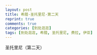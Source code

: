 ```yaml
---
layout: post
title: 希腊-圣托里尼-第二天
reprint: true
comments: true
categories: [到处逛逛]
tags: [到处逛逛, 希腊, 圣托里尼, 费拉, 伊亚]
---
```


圣托里尼（第二天）


<script>
    photos=[
        ["http://of74i8aex.bkt.clouddn.com/images/20170920/DSC07643.jpg", "", "75%"],
        ["http://of74i8aex.bkt.clouddn.com/images/20170920/DSC07649.jpg", "", "75%"],
        ["http://of74i8aex.bkt.clouddn.com/images/20170920/DSC07652.jpg", "", "75%"],
        ["http://of74i8aex.bkt.clouddn.com/images/20170920/DSC07656.jpg", "", "75%"],
        ["http://of74i8aex.bkt.clouddn.com/images/20170920/DSC07662.jpg", "", "75%"],
        ["http://of74i8aex.bkt.clouddn.com/images/20170920/DSC07663.jpg", "", "75%"],
        ["http://of74i8aex.bkt.clouddn.com/images/20170920/DSC07664.jpg", "", "75%"],
        ["http://of74i8aex.bkt.clouddn.com/images/20170920/DSC07665.jpg", "", "75%"],
        ["http://of74i8aex.bkt.clouddn.com/images/20170920/DSC07666.jpg", "", "75%"],
        ["http://of74i8aex.bkt.clouddn.com/images/20170920/DSC07668.jpg", "", "75%"],
        ["http://of74i8aex.bkt.clouddn.com/images/20170920/DSC07671.jpg", "", "75%"],
        ["http://of74i8aex.bkt.clouddn.com/images/20170920/DSC07673.jpg", "", "75%"],
        ["http://of74i8aex.bkt.clouddn.com/images/20170920/DSC07676.jpg", "", "75%"],
        ["http://of74i8aex.bkt.clouddn.com/images/20170920/DSC07677.jpg", "", "75%"],
        ["http://of74i8aex.bkt.clouddn.com/images/20170920/DSC07678.jpg", "", "75%"],
        ["http://of74i8aex.bkt.clouddn.com/images/20170920/DSC07679.jpg", "", "75%"],
        ["http://of74i8aex.bkt.clouddn.com/images/20170920/DSC07680.jpg", "", "75%"],
        ["http://of74i8aex.bkt.clouddn.com/images/20170920/DSC07684.jpg", "", "75%"],
        ["http://of74i8aex.bkt.clouddn.com/images/20170920/DSC07686.jpg", "", "75%"],
        ["http://of74i8aex.bkt.clouddn.com/images/20170920/DSC07691.jpg", "", "75%"],
        ["http://of74i8aex.bkt.clouddn.com/images/20170920/DSC07698.jpg", "", "75%"],
        ["http://of74i8aex.bkt.clouddn.com/images/20170920/DSC07703.jpg", "", "75%"],
        ["http://of74i8aex.bkt.clouddn.com/images/20170920/DSC07704.jpg", "", "75%"],
        ["http://of74i8aex.bkt.clouddn.com/images/20170920/DSC07707.jpg", "", "75%"],
        ["http://of74i8aex.bkt.clouddn.com/images/20170920/DSC07713.jpg", "", "75%"],
        ["http://of74i8aex.bkt.clouddn.com/images/20170920/DSC07720.jpg", "", "75%"],
        ["http://of74i8aex.bkt.clouddn.com/images/20170920/DSC07721.jpg", "", "75%"],
        ["http://of74i8aex.bkt.clouddn.com/images/20170920/DSC07726.jpg", "", "75%"],
        ["http://of74i8aex.bkt.clouddn.com/images/20170920/DSC07735.jpg", "", "75%"],
        ["http://of74i8aex.bkt.clouddn.com/images/20170920/DSC07749.jpg", "", "75%"],
        ["http://of74i8aex.bkt.clouddn.com/images/20170920/DSC07758.jpg", "", "75%"],
        ["http://of74i8aex.bkt.clouddn.com/images/20170920/DSC07759.jpg", "", "75%"],
        ["http://of74i8aex.bkt.clouddn.com/images/20170920/DSC07760.jpg", "", "75%"],
        ["http://of74i8aex.bkt.clouddn.com/images/20170920/20C07761.jpg", "", "75%"],
        ["http://of74i8aex.bkt.clouddn.com/images/20170920/DSC07764.jpg", "", "75%"],
        ["http://of74i8aex.bkt.clouddn.com/images/20170920/DSC07767.jpg", "", "75%"],
        ["http://of74i8aex.bkt.clouddn.com/images/20170920/DSC07772.jpg", "", "75%"],
        ["http://of74i8aex.bkt.clouddn.com/images/20170920/DSC07773.jpg", "", "75%"],
        ["http://of74i8aex.bkt.clouddn.com/images/20170920/DSC07774.jpg", "", "75%"],
        ["http://of74i8aex.bkt.clouddn.com/images/20170920/DSC07776.jpg", "", "75%"],
        ["http://of74i8aex.bkt.clouddn.com/images/20170920/DSC07777.jpg", "", "75%"],
        ["http://of74i8aex.bkt.clouddn.com/images/20170920/DSC07778.jpg", "", "75%"],
        ["http://of74i8aex.bkt.clouddn.com/images/20170920/DSC07783.jpg", "", "75%"],
        ["http://of74i8aex.bkt.clouddn.com/images/20170920/DSC07784.jpg", "", "75%"],
        ["http://of74i8aex.bkt.clouddn.com/images/20170920/DSC07788.jpg", "", "75%"],
        ["http://of74i8aex.bkt.clouddn.com/images/20170920/DSC07789.jpg", "", "75%"],
        ["http://of74i8aex.bkt.clouddn.com/images/20170920/DSC07791.jpg", "", "75%"],
        ["http://of74i8aex.bkt.clouddn.com/images/20170920/DSC07792.jpg", "", "75%"],
        ["http://of74i8aex.bkt.clouddn.com/images/20170920/DSC07797.jpg", "", "75%"],
        ["http://of74i8aex.bkt.clouddn.com/images/20170920/DSC07804.jpg", "", "75%"],
        ["http://of74i8aex.bkt.clouddn.com/images/20170920/DSC07805.jpg", "", "75%"],
        ["http://of74i8aex.bkt.clouddn.com/images/20170920/DSC07806.jpg", "", "75%"],
        ["http://of74i8aex.bkt.clouddn.com/images/20170920/DSC07808.jpg", "", "75%"],
        ["http://of74i8aex.bkt.clouddn.com/images/20170920/DSC07810.jpg", "", "75%"],
        ["http://of74i8aex.bkt.clouddn.com/images/20170920/DSC07821.jpg", "", "75%"],
        ["http://of74i8aex.bkt.clouddn.com/images/20170920/DSC07825.jpg", "", "75%"],
        ["http://of74i8aex.bkt.clouddn.com/images/20170920/DSC07828.jpg", "", "75%"],
        ["http://of74i8aex.bkt.clouddn.com/images/20170920/DSC07829.jpg", "", "75%"],
        ["http://of74i8aex.bkt.clouddn.com/images/20170920/DSC07831.jpg", "", "75%"],
        ["http://of74i8aex.bkt.clouddn.com/images/20170920/DSC07837.jpg", "", "75%"],
        ["http://of74i8aex.bkt.clouddn.com/images/20170920/DSC07846.jpg", "", "75%"],
        ["http://of74i8aex.bkt.clouddn.com/images/20170920/DSC07848.jpg", "", "75%"],
        ["http://of74i8aex.bkt.clouddn.com/images/20170920/DSC07853.jpg", "", "75%"],
        ["http://of74i8aex.bkt.clouddn.com/images/20170920/DSC07858.jpg", "", "75%"],
        ["http://of74i8aex.bkt.clouddn.com/images/20170920/DSC07861.jpg", "", "75%"],
        ["http://of74i8aex.bkt.clouddn.com/images/20170920/DSC07866.jpg", "", "75%"],
        ["http://of74i8aex.bkt.clouddn.com/images/20170920/DSC07867.jpg", "", "75%"],
        ["http://of74i8aex.bkt.clouddn.com/images/20170920/DSC07873.jpg", "", "75%"],
        ["http://of74i8aex.bkt.clouddn.com/images/20170920/DSC07879.jpg", "", "75%"],
        ["http://of74i8aex.bkt.clouddn.com/images/20170920/DSC07881.jpg", "", "75%"],
        ["http://of74i8aex.bkt.clouddn.com/images/20170920/DSC07889.jpg", "", "75%"],
        ["http://of74i8aex.bkt.clouddn.com/images/20170920/DSC07894.jpg", "", "75%"],
        ["http://of74i8aex.bkt.clouddn.com/images/20170920/DSC07898.jpg", "", "75%"],
        ["http://of74i8aex.bkt.clouddn.com/images/20170920/DSC07912.jpg", "", "75%"],
        ["http://of74i8aex.bkt.clouddn.com/images/20170920/DSC07926.jpg", "", "75%"],
        ["http://of74i8aex.bkt.clouddn.com/images/20170920/DSC07927.jpg", "", "75%"],
        ["http://of74i8aex.bkt.clouddn.com/images/20170920/DSC07932.jpg", "", "75%"],
        ["http://of74i8aex.bkt.clouddn.com/images/20170920/DSC07935.jpg", "", "75%"],
        ["http://of74i8aex.bkt.clouddn.com/images/20170920/DSC07936.jpg", "", "75%"],
        ["http://of74i8aex.bkt.clouddn.com/images/20170920/DSC07952.jpg", "", "75%"],
        ["http://of74i8aex.bkt.clouddn.com/images/20170920/DSC07962.jpg", "", "75%"],
        ["http://of74i8aex.bkt.clouddn.com/images/20170920/DSC07972.jpg", "", "75%"],
        ["http://of74i8aex.bkt.clouddn.com/images/20170920/DSC07981.jpg", "", "75%"],
        ["http://of74i8aex.bkt.clouddn.com/images/20170920/DSC08000.jpg", "", "75%"],
        ["http://of74i8aex.bkt.clouddn.com/images/20170920/DSC08001.jpg", "", "75%"],
        ["http://of74i8aex.bkt.clouddn.com/images/20170920/DSC08003.jpg", "", "75%"],
        ["http://of74i8aex.bkt.clouddn.com/images/20170920/DSC08005.jpg", "", "75%"],
        ["http://of74i8aex.bkt.clouddn.com/images/20170920/DSC08008.jpg", "", "75%"],
        ["http://of74i8aex.bkt.clouddn.com/images/20170920/DSC08011.jpg", "", "75%"],
        ["http://of74i8aex.bkt.clouddn.com/images/20170920/DSC08014.jpg", "", "75%"],
        ["http://of74i8aex.bkt.clouddn.com/images/20170920/DSC08106.jpg", "", "75%"],
        ["http://of74i8aex.bkt.clouddn.com/images/20170920/DSC08107.jpg", "", "75%"],
        ["http://of74i8aex.bkt.clouddn.com/images/20170920/DSC08131.jpg", "", "75%"],
        ["http://of74i8aex.bkt.clouddn.com/images/20170920/DSC08132.jpg", "", "75%"],
        ["http://of74i8aex.bkt.clouddn.com/images/20170920/DSC08139.jpg", "", "75%"],
    ];
    for (var i=0; i<photos.length; i++)
    {
        document.write("<figure><a href=\"" + photos[i][0] + "\" target=\"_blank\">")
        document.write("<img src=\"" + photos[i][0] + "\" alt=\"" + photos[i][1] + "\" width=\"" + photos[i][2] + "\">")
        document.write("</a></figure>")

        if (photos[i].length > 3)
            document.write(photos[i][3] + "<br><br>")
        else if (photos[i][1].length > 0)
            document.write(photos[i][1] + "<br><br>")
        else
            document.write("<br>")
    }
</script>
